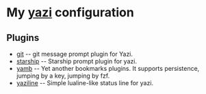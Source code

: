 # My [yazi](https://github.com/sxyazi/yazi) configuration


## Plugins

- [git](https://gitee.com/DreamMaoMao/git.yazi.git) -- git message prompt plugin for Yazi.
- [starship](https://github.com/Rolv-Apneseth/starship.yazi.git) -- Starship prompt plugin for yazi.
- [yamb](https://github.com/h-hg/yamb.yazi.git) -- Yet another bookmarks plugins. It supports persistence, jumping by a key, jumping by fzf.
- [yaziline](https://github.com/llanosrocas/yaziline.yazi) -- Simple lualine-like status line for yazi.
